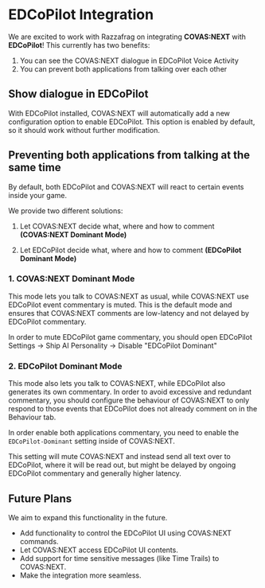 # EDCoPilot Integration

We are excited to work with Razzafrag on integrating **COVAS:NEXT** with **EDCoPilot**!
This currently has two benefits:
1) You can see the COVAS:NEXT dialogue in EDCoPilot Voice Activity
2) You can prevent both applications from talking over each other

## Show dialogue in EDCoPilot
With EDCoPilot installed, COVAS:NEXT will automatically add a new configuration option to enable EDCoPilot.
This option is enabled by default, so it should work without further modification.

## Preventing both applications from talking at the same time
By default, both EDCoPilot and COVAS:NEXT will react to certain events inside your game. 

We provide two different solutions:
1) Let COVAS:NEXT decide what, where and how to comment **(COVAS:NEXT Dominant Mode)**
  
2) Let EDCoPilot decide what, where and how to comment **(EDCoPilot Dominant Mode)**

### 1. COVAS:NEXT Dominant Mode 
This mode lets you talk to COVAS:NEXT as usual, while COVAS:NEXT use EDCoPilot event commentary is muted. This is the default mode and ensures that COVAS:NEXT comments are low-latency and not delayed by EDCoPilot commentary.

In order to mute EDCoPilot game commentary, you should open EDCoPilot Settings -> Ship AI Personality -> Disable "EDCoPilot Dominant"

### 2. EDCoPilot Dominant Mode

This mode also lets you talk to COVAS:NEXT, while EDCoPilot also generates its own commentary. In order to avoid excessive and redundant commentary, you should configure the behaviour of COVAS:NEXT to only respond to those events that EDCoPilot does not already comment on in the Behaviour tab.
   
In order enable both applications commentary, you need to enable the `EDCoPilot-Dominant` setting inside of COVAS:NEXT.

This setting will mute COVAS:NEXT and instead send all text over to EDCoPilot, where it will be read out, but might be delayed by ongoing EDCoPilot commentary and generally higher latency.

## Future Plans
We aim to expand this functionality in the future.

- Add functionality to control the EDCoPilot UI using COVAS:NEXT commands.
- Let COVAS:NEXT access EDCoPilot UI contents.
- Add support for time sensitive messages (like Time Trails) to COVAS:NEXT.
- Make the integration more seamless.
